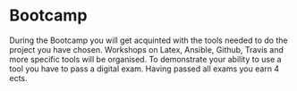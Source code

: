 # Bootcamp
During the Bootcamp you will get acquinted with the tools needed to do the project you have chosen. Workshops on Latex, Ansible, Github, Travis and more specific tools will be organised. To demonstrate your ability to use a tool you have to pass a digital exam. Having passed all exams you earn 4 ects.
